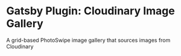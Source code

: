 # Gatsby Plugin: Cloudinary Image Gallery

A grid-based PhotoSwipe image gallery that sources images from Cloudinary
